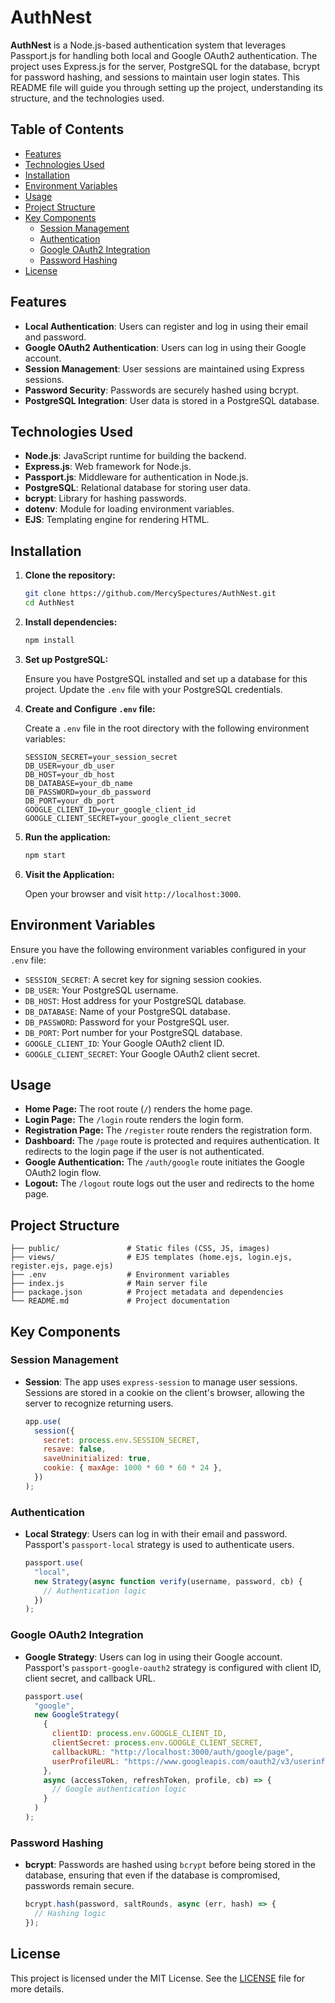 # AuthNest

**AuthNest** is a Node.js-based authentication system that leverages Passport.js for handling both local and Google OAuth2 authentication. The project uses Express.js for the server, PostgreSQL for the database, bcrypt for password hashing, and sessions to maintain user login states. This README file will guide you through setting up the project, understanding its structure, and the technologies used.

## Table of Contents

- [Features](#features)
- [Technologies Used](#technologies-used)
- [Installation](#installation)
- [Environment Variables](#environment-variables)
- [Usage](#usage)
- [Project Structure](#project-structure)
- [Key Components](#key-components)
  - [Session Management](#session-management)
  - [Authentication](#authentication)
  - [Google OAuth2 Integration](#google-oauth2-integration)
  - [Password Hashing](#password-hashing)
- [License](#license)

## Features

- **Local Authentication**: Users can register and log in using their email and password.
- **Google OAuth2 Authentication**: Users can log in using their Google account.
- **Session Management**: User sessions are maintained using Express sessions.
- **Password Security**: Passwords are securely hashed using bcrypt.
- **PostgreSQL Integration**: User data is stored in a PostgreSQL database.

## Technologies Used

- **Node.js**: JavaScript runtime for building the backend.
- **Express.js**: Web framework for Node.js.
- **Passport.js**: Middleware for authentication in Node.js.
- **PostgreSQL**: Relational database for storing user data.
- **bcrypt**: Library for hashing passwords.
- **dotenv**: Module for loading environment variables.
- **EJS**: Templating engine for rendering HTML.

## Installation

1. **Clone the repository:**

    ```bash
    git clone https://github.com/MercySpectures/AuthNest.git
    cd AuthNest
    ```

2. **Install dependencies:**

    ```bash
    npm install
    ```

3. **Set up PostgreSQL:**

   Ensure you have PostgreSQL installed and set up a database for this project. Update the `.env` file with your PostgreSQL credentials.

4. **Create and Configure `.env` file:**

   Create a `.env` file in the root directory with the following environment variables:

    ```plaintext
    SESSION_SECRET=your_session_secret
    DB_USER=your_db_user
    DB_HOST=your_db_host
    DB_DATABASE=your_db_name
    DB_PASSWORD=your_db_password
    DB_PORT=your_db_port
    GOOGLE_CLIENT_ID=your_google_client_id
    GOOGLE_CLIENT_SECRET=your_google_client_secret
    ```

5. **Run the application:**

    ```bash
    npm start
    ```

6. **Visit the Application:**

   Open your browser and visit `http://localhost:3000`.

## Environment Variables

Ensure you have the following environment variables configured in your `.env` file:

- `SESSION_SECRET`: A secret key for signing session cookies.
- `DB_USER`: Your PostgreSQL username.
- `DB_HOST`: Host address for your PostgreSQL database.
- `DB_DATABASE`: Name of your PostgreSQL database.
- `DB_PASSWORD`: Password for your PostgreSQL user.
- `DB_PORT`: Port number for your PostgreSQL database.
- `GOOGLE_CLIENT_ID`: Your Google OAuth2 client ID.
- `GOOGLE_CLIENT_SECRET`: Your Google OAuth2 client secret.

## Usage

- **Home Page:** The root route (`/`) renders the home page.
- **Login Page:** The `/login` route renders the login form.
- **Registration Page:** The `/register` route renders the registration form.
- **Dashboard:** The `/page` route is protected and requires authentication. It redirects to the login page if the user is not authenticated.
- **Google Authentication:** The `/auth/google` route initiates the Google OAuth2 login flow.
- **Logout:** The `/logout` route logs out the user and redirects to the home page.

## Project Structure

```plaintext
├── public/               # Static files (CSS, JS, images)
├── views/                # EJS templates (home.ejs, login.ejs, register.ejs, page.ejs)
├── .env                  # Environment variables
├── index.js              # Main server file
├── package.json          # Project metadata and dependencies
└── README.md             # Project documentation
```

## Key Components

### Session Management

- **Session**: The app uses `express-session` to manage user sessions. Sessions are stored in a cookie on the client's browser, allowing the server to recognize returning users.
  
    ```javascript
    app.use(
      session({
        secret: process.env.SESSION_SECRET,
        resave: false,
        saveUninitialized: true,
        cookie: { maxAge: 1000 * 60 * 60 * 24 },
      })
    );
    ```

### Authentication

- **Local Strategy**: Users can log in with their email and password. Passport's `passport-local` strategy is used to authenticate users.
  
    ```javascript
    passport.use(
      "local",
      new Strategy(async function verify(username, password, cb) {
        // Authentication logic
      })
    );
    ```

### Google OAuth2 Integration

- **Google Strategy**: Users can log in using their Google account. Passport's `passport-google-oauth2` strategy is configured with client ID, client secret, and callback URL.

    ```javascript
    passport.use(
      "google",
      new GoogleStrategy(
        {
          clientID: process.env.GOOGLE_CLIENT_ID,
          clientSecret: process.env.GOOGLE_CLIENT_SECRET,
          callbackURL: "http://localhost:3000/auth/google/page",
          userProfileURL: "https://www.googleapis.com/oauth2/v3/userinfo",
        },
        async (accessToken, refreshToken, profile, cb) => {
          // Google authentication logic
        }
      )
    );
    ```

### Password Hashing

- **bcrypt**: Passwords are hashed using `bcrypt` before being stored in the database, ensuring that even if the database is compromised, passwords remain secure.

    ```javascript
    bcrypt.hash(password, saltRounds, async (err, hash) => {
      // Hashing logic
    });
    ```

## License

This project is licensed under the MIT License. See the [LICENSE](LICENSE) file for more details.
